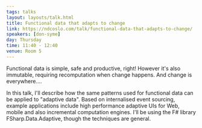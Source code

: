 ```yaml
---
tags: talks
layout: layouts/talk.html
title: Functional data that adapts to change
link: https://ndcoslo.com/talk/functional-data-that-adapts-to-change/
speakers: [don-syme]
day: Thursday
time: 11:40 - 12:40
venue: Room 5
---
```

Functional data is simple, safe and productive, right! However it's also immutable, requiring recomputation when change happens. And change is everywhere....

In this talk, I'll describe how the same patterns used for functional data can be applied to "adaptive data". Based on internalised event sourcing, example applications include high performance adaptive UIs for Web, mobile and also incremental computation engines. I'll be using the F# library FSharp.Data.Adaptive, though the techniques are general.